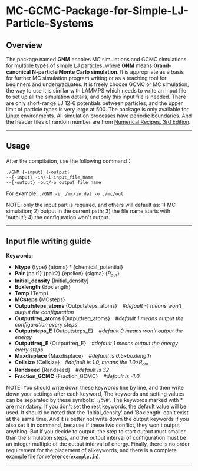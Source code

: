 # MC-GCMC-Package-for-Simple-LJ-Particle-Systems
## Overview
The package named **GNM** enables MC simulations and GCMC simulations for multiple types of simple LJ particles, where **GNM** means **Grand-canonical N-particle Monte Carlo simulation**. It is appropriate as a basis for further MC simulation program writing or as a teaching tool for beginners and undergraduates. It is freely choose GCMC or MC simulation, the way to use it is similar with LAMMPS which needs to write an input file to set up all the simulation details, and only this input file is needed. There are only short-range LJ 12-6 potentials between particles, and the upper limit of particle types is very large at 500. The package is only available for Linux environments. All simulation processes have periodic boundaries. And the header files of random number are from [Numerical Recipes. 3rd Edition](https://books.google.com/books?hl=zh-CN&lr=&id=1aAOdzK3FegC&oi=fnd&pg=PA33&dq=Numerical+Recipes.+3rd+Edition&ots=3mPnDcFqpk&sig=4DGBPCGKsBsv8SgGqtlbiMQL3qQ).

---
## Usage
After the compilation, use the following command：

```./GNM {-input} {-output}```\
```--{-input} -in/-i input_file_name```\
```--{-output} -out/-o output_file_name```

For example: ```./GNM -i ./mc/in.dat -o ./mc/out```

NOTE: only the input part is required, and others will default as: 1) MC simulation; 2) output in the current path; 3) the file name starts with 'output'; 4) the configuration won't output.

---
## Input file writing guide
**Keywords:**
- **Ntype** {type} {atoms} * {chemical_potential}
- **Pair** {pair1} {pair2} {epsilon} {sigma} {*R<sub>cut</sub>*}
- **Initial_density** {Initial_density}
- **Boxlength** {Boxlength}
- **Temp** {Temp}
- **MCsteps** {MCsteps}
- **Outputsteps_atoms** {Outputsteps_atoms}`  `*#default -1 means won't output the configuration*
- **Outputfreq_atoms** {Outputfreq_atoms}`  `*#default 1 means output the configuration every steps*
- **Outputsteps_E** {Outputsteps_E}`  `*#default 0 means won't output the energy*
- **Outputfreq_E** {Outputfreq_E}`  `*#default 1 means output the energy every steps*
- **Maxdisplace** {Maxdisplace}`  `*#default is 0.5×boxlength*
- **Cellsize** {Cellsize}`  `*#default is 1.0, means the 1.0×R<sub>cut</sub>*
- **Randseed** {Randseed}`  `*#default is 32*
- **Fraction_GCMC** {Fraction_GCMC}`  `*#default is -1.0*

NOTE: You should write down these keywords line by line, and then write down your settings after each keyword, The keywords and setting values can be separated by these symbols:' :/%#'. The keywords marked with * are mandatory. If you don't set the rest keywords, the default value will be used. It should be noted that the 'Initial_density' and 'Boxlength' can't exist at the same time. And it is better not write down the output keywords if you also set it in command, because if these two conflict, they won't output anything. But if you decide to output, the step to start output must smaller than the simulation steps, and the output interval of configuration must be an integer multiple of the output interval of energy. Finally, there is no order requirement for the placement of allkeywords, and there is a complete example file for reference(**`example.in`**).

---

